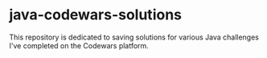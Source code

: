 # java-codewars-solutions
This repository is dedicated to saving solutions for various Java challenges I've completed on the Codewars platform.
